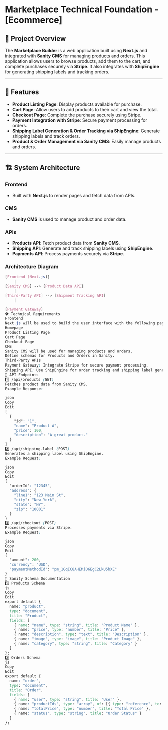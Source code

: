 # Marketplace Technical Foundation - [Ecommerce]


## 📌 Project Overview  
The **Marketplace Builder** is a web application built using **Next.js** and integrated with **Sanity CMS** for managing products and orders. This application allows users to browse products, add them to the cart, and complete purchases securely via **Stripe**. It also integrates with **ShipEngine** for generating shipping labels and tracking orders.

---

## 🌟 Features  
- **Product Listing Page**: Display products available for purchase.
- **Cart Page**: Allow users to add products to their cart and view the total.
- **Checkout Page**: Complete the purchase securely using Stripe.
- **Payment Integration with Stripe**: Secure payment processing for orders.
- **Shipping Label Generation & Order Tracking via ShipEngine**: Generate shipping labels and track orders.
- **Product & Order Management via Sanity CMS**: Easily manage products and orders.

---

## 🏗️ System Architecture  

### Frontend  
- Built with **Next.js** to render pages and fetch data from APIs.

### CMS  
- **Sanity CMS** is used to manage product and order data.

### APIs  
- **Products API**: Fetch product data from **Sanity CMS**.
- **Shipping API**: Generate and track shipping labels using **ShipEngine**.
- **Payments API**: Process payments securely via **Stripe**.

### Architecture Diagram  
```css
[Frontend (Next.js)]
    |
[Sanity CMS] --> [Product Data API]
    |
[Third-Party API] --> [Shipment Tracking API]
    |

[Payment Gateway]
🛠️ Technical Requirements
Frontend
Next.js will be used to build the user interface with the following pages:
Homepage
Product Listing Page
Cart Page
Checkout Page
CMS
Sanity CMS will be used for managing products and orders.
Define schemas for Products and Orders in Sanity.
Third-Party APIs
Payment Gateway: Integrate Stripe for secure payment processing.
Shipping API: Use ShipEngine for order tracking and shipping label generation.
📡 API Endpoints
1️⃣ /api/products (GET)
Fetches product data from Sanity CMS.
Example Response:

json
Copy
Edit
[
  {
    "id": "1",
    "name": "Product A",
    "price": 100,
    "description": "A great product."
  }
]
2️⃣ /api/shipping-label (POST)
Generates a shipping label using ShipEngine.
Example Request:

json
Copy
Edit
{
  "orderId": "12345",
  "address": {
    "line1": "123 Main St",
    "city": "New York",
    "state": "NY",
    "zip": "10001"
  }
}
3️⃣ /api/checkout (POST)
Processes payments via Stripe.
Example Request:

json
Copy
Edit
{
  "amount": 200,
  "currency": "USD",
  "paymentMethodId": "pm_1GqIC8AHEMiO6EgC2LkU5bXE"
}
📝 Sanity Schema Documentation
1️⃣ Products Schema
js
Copy
Edit
export default {
  name: "product",
  type: "document",
  title: "Product",
  fields: [
    { name: "name", type: "string", title: "Product Name" },
    { name: "price", type: "number", title: "Price" },
    { name: "description", type: "text", title: "Description" },
    { name: "image", type: "image", title: "Product Image" },
    { name: "category", type: "string", title: "Category" }
  ]
};
2️⃣ Orders Schema
js
Copy
Edit
export default {
  name: "order",
  type: "document",
  title: "Order",
  fields: [
    { name: "user", type: "string", title: "User" },
    { name: "productIds", type: "array", of: [{ type: "reference", to: [{ type: "product" }] }] },
    { name: "totalPrice", type: "number", title: "Total Price" },
    { name: "status", type: "string", title: "Order Status" }
  ]
};

